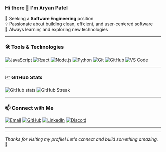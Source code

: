 
### Hi there 👋 I'm Aryan Patel

🚀 Seeking a **Software Engineering** position  
💡 Passionate about building clean, efficient, and user-centered software  
🌱 Always learning and exploring new technologies  

---

### 🛠️ Tools & Technologies

![JavaScript](https://img.shields.io/badge/-JavaScript-black?style=flat-square&logo=javascript)
![React](https://img.shields.io/badge/-React-black?style=flat-square&logo=react)
![Node.js](https://img.shields.io/badge/-Node.js-black?style=flat-square&logo=node.js)
![Python](https://img.shields.io/badge/-Python-black?style=flat-square&logo=python)
![Git](https://img.shields.io/badge/-Git-black?style=flat-square&logo=git)
![GitHub](https://img.shields.io/badge/-GitHub-black?style=flat-square&logo=github)
![VS Code](https://img.shields.io/badge/-VSCode-black?style=flat-square&logo=visual-studio-code)

---

### 📈 GitHub Stats

![GitHub stats](https://github-readme-stats.vercel.app/api?username=aryan1901&show_icons=true&theme=radical)
![GitHub Streak](https://streak-stats.demolab.com/?user=aryan1901&theme=radical)

---

### 📫 Connect with Me

[![Email](https://img.shields.io/badge/-Email-D14836?style=flat-square&logo=gmail&logoColor=white)](mailto:aryanpatel11041@gmail.com)
[![GitHub](https://img.shields.io/badge/-GitHub-181717?style=flat-square&logo=github&logoColor=white)](https://github.com/aryan1901/aryan1901)
[![LinkedIn](https://img.shields.io/badge/-LinkedIn-0077B5?style=flat-square&logo=linkedin&logoColor=white)](https://linkedin.com/in/patelar)
[![Discord](https://img.shields.io/badge/-Discord-5865F2?style=flat-square&logo=discord&logoColor=white)](https://discord.com/users/thor8416
)

---
---

*Thanks for visiting my profile! Let's connect and build something amazing.* 🚀

<!--
**aryan1901/aryan1901** is a ✨ _special_ ✨ repository because its `README.md` (this file) appears on your GitHub profile.

Here are some ideas to get you started:

- 🔭 I’m currently working on ...
- 🌱 I’m currently learning ...
- 👯 I’m looking to collaborate on ...
- 🤔 I’m looking for help with ...
- 💬 Ask me about ...
- 📫 How to reach me: ...
- 😄 Pronouns: ...
- ⚡ Fun fact: ...
-->
